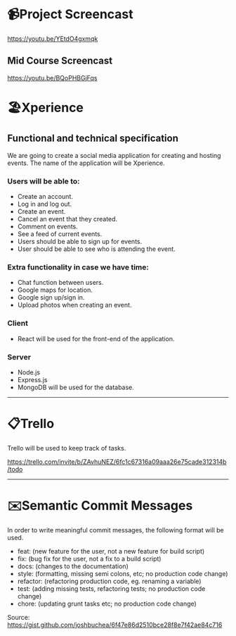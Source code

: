 # 📹Project Screencast
https://youtu.be/YEtdO4gxmqk


## Mid Course Screencast
https://youtu.be/BQoPHBGjFqs


# 🏖Xperience

## Functional and technical specification
We are going to create a social media application for creating and hosting events. The name of the application will be Xperience.


### Users will be able to:
- Create an account. 
- Log in and log out.
- Create an event. 
- Cancel an event that they created.
- Comment on events.
- See a feed of current events.
- Users should be able to sign up for events.
- User should be able to see who is attending the event.
 
### Extra functionality in case we have time:
- Chat function between users.
- Google maps for location.
- Google sign up/sign in.
- Upload photos when creating an event.

### Client
- React will be used for the front-end of the application.
### Server
- Node.js 
- Express.js
- MongoDB will be used for the database.

--------------------------------------------------------------------------

# 📋Trello
Trello will be used to keep track of tasks.

https://trello.com/invite/b/ZAvhuNEZ/6fc1c67316a09aaa26e75cade312314b/todo
 

--------------------------------------------------------------------------

# ✉️Semantic Commit Messages
In order to write meaningful commit messages, the following format will be used.

- feat: (new feature for the user, not a new feature for build script)
- fix: (bug fix for the user, not a fix to a build script)
- docs: (changes to the documentation)
- style: (formatting, missing semi colons, etc; no production code change)
- refactor: (refactoring production code, eg. renaming a variable)
- test: (adding missing tests, refactoring tests; no production code change)
- chore: (updating grunt tasks etc; no production code change)


Source: https://gist.github.com/joshbuchea/6f47e86d2510bce28f8e7f42ae84c716
 
